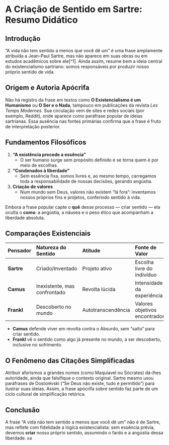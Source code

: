 # A Criação de Sentido em Sartre: Resumo Didático

## Introdução

“A vida não tem sentido a menos que você dê um” é uma frase amplamente atribuída a Jean-Paul Sartre, mas não aparece em suas obras ou em estudos acadêmicos sobre ele[^1]. Ainda assim, resume bem a ideia central do existencialismo sartriano: somos responsáveis por produzir nosso próprio sentido de vida.

## Origem e Autoria Apócrifa

Não há registro da frase em textos como **O Existencialismo é um Humanismo** ou **O Ser e o Nada**, tampouco em publicações da revista *Les Temps Modernes*. Sua circulação vem de sites e redes sociais (por exemplo, Reddit), onde aparece como paráfrase popular de ideias sartrianas. Essa ausência nas fontes primárias confirma que a frase é fruto de interpretação posterior.

## Fundamentos Filosóficos

1. **“A existência precede a essência”**
   - O ser humano surge sem propósito definido e se torna quem é por meio de escolhas.
2. **“Condenados à liberdade”**
   - Sem essência fixa, somos livres e, ao mesmo tempo, carregamos toda a responsabilidade de nossas decisões, gerando angústia.
3. **Criação de valores**
   - Num mundo sem Deus, valores não existem “lá fora”: inventamos nossos próprios fins e projetos, conferindo sentido à vida.

Embora a frase popular capte o **quê** desse processo — criar sentido — ela oculta o **como**: a angústia, a náusea e o peso ético que acompanham a liberdade absoluta.

## Comparações Existenciais

| Pensador   | Natureza do Sentido          | Atitude            | Fonte de Valor                |
|:---------- |:---------------------------- |:------------------ |:----------------------------- |
| **Sartre** | Criado/Inventado             | Projeto ativo      | Escolha livre do indivíduo    |
| **Camus**  | Inexistente, mas confrontado | Revolta lúcida     | Intensidade da experiência    |
| **Frankl** | Descoberto no mundo          | Autotranscendência | Valores objetivos encontrados |

- **Camus** defende viver em revolta contra o Absurdo, sem “salto” para criar sentido.
- **Frankl** vê o sentido como algo já presente no mundo, a ser descoberto, inclusive no sofrimento.

## O Fenômeno das Citações Simplificadas

Atribuir aforismos a grandes nomes (como Maquiavel ou Sócrates) dá-lhes autoridade, ainda que falsifique o contexto original. Sartre mesmo usou paráfrases de Dostoiévski (“Se Deus não existe, tudo é permitido”) para ilustrar suas ideias. Assim, a frase apócrifa sobre sentido faz parte de um ciclo cultural de simplificação retórica.

## Conclusão

A frase “A vida não tem sentido a menos que você dê um” não é de Sartre, mas reflete com fidelidade a lógica existencialista: sem essência prévia, devemos **criar** nosso próprio sentido, assumindo o fardo e a angústia dessa liberdade. แม
